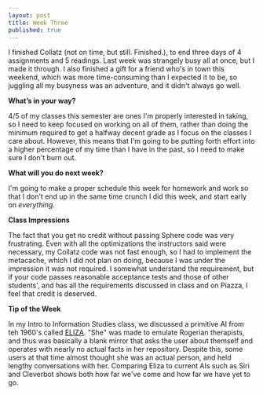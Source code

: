 ```yaml
---
layout: post
title: Week Three
published: true
---
```


I finished Collatz (not on time, but still. Finished.), to end three days of 4 assignments and 5 readings. Last week was strangely busy all at once, but I made it through. I also finished a gift for a friend who's in town this weekend, which was more time-consuming than I expected it to be, so juggling all my busyness was an adventure, and it didn't always go well.

**What’s in your way?**

4/5 of my classes this semester are ones I'm properly interested in taking, so I need to keep focused on working on all of them, rather than doing the minimum required to get a halfway decent grade as I focus on the classes I care about. However, this means that I'm going to be putting forth effort into a higher percentage of my time than I have in the past, so I need to make sure I don't burn out.

**What will you do next week?**

I'm going to make a proper schedule this week for homework and work so that I don't end up in the same time crunch I did this week, and start early on _everything_.

**Class Impressions**

The fact that you get no credit without passing Sphere code was very frustrating. Even with all the optimizations the instructors said were necessary, my Collatz code was not fast enough, so I had to implement the metacache, which I did not plan on doing, because I was under the impression it was not required. I somewhat understand the requirement, but if your code passes reasonable acceptance tests and those of other students', and has all the requirements discussed in class and on Piazza, I feel that credit is deserved. 

**Tip of the Week**

In my Intro to Information Studies class, we discussed a primitive AI from teh 1960's called [ELIZA](http://www.manifestation.com/neurotoys/eliza.php3). "She" was made to emulate Rogerian therapists, and thus was basically a blank mirror that asks the user about themself and operates with nearly no actual facts in her repository. Despite this, some users at that time almost thought she was an actual person, and held lengthy conversations with her. Comparing Eliza to current AIs such as Siri and Cleverbot shows both how far we've come and how far we have yet to go.
